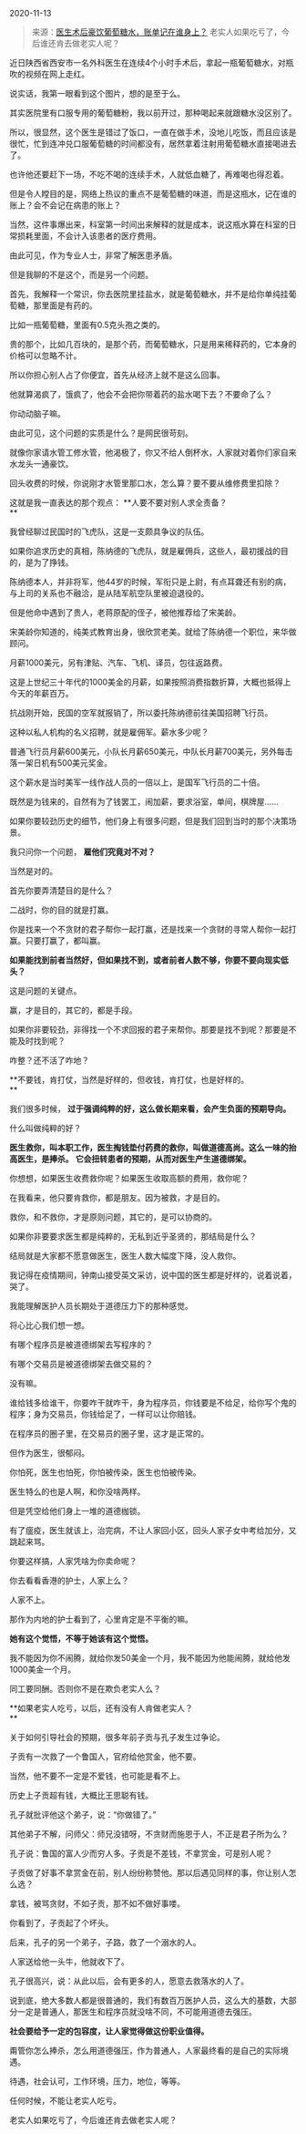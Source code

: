 2020-11-13

> 来源：[医生术后豪饮葡萄糖水，账单记在谁身上？](http://mp.weixin.qq.com/s?__biz=MzU3NDc5Nzc0NQ==&mid=2247495305&idx=2&sn=98f38912116ab003354a03b8c131da6e&chksm=fd2e4c57ca59c541007697d75f792dcf801be8013473f915272d6ee9555cd61fd61e9dd515ad&scene=27#wechat_redirect)
> 老实人如果吃亏了，今后谁还肯去做老实人呢？

近日陕西省西安市一名外科医生在连续4个小时手术后，拿起一瓶葡萄糖水，对瓶吹的视频在网上走红。  

  

说实话，我第一眼看到这个图片，想的是至于么。

  

其实医院里有口服专用的葡萄糖粉，我以前开过，那种喝起来就跟糖水没区别了。  

  

所以，很显然，这个医生是错过了饭口，一直在做手术，没地儿吃饭，而且应该是很忙，忙到连冲兑口服葡萄糖的时间都没有，居然拿着注射用葡萄糖水直接喝进去了。

  

也许他还要赶下一场，不吃不喝的连续手术，人就低血糖了，再难喝也得忍着。

  

但是令人瞠目的是，网络上热议的重点不是葡萄糖的味道，而是这瓶水，记在谁的账上？会不会记在病患的账上？  

  

当然，这件事爆出来，科室第一时间出来解释的就是成本，说这瓶水算在科室的日常损耗里面，不会计入该患者的医疗费用。

  

由此可见，作为专业人士，非常了解医患矛盾。

  

但是我聊的不是这个，而是另一个问题。

  

首先，我解释一个常识，你去医院里挂盐水，就是葡萄糖水，并不是给你单纯挂葡萄糖，那里面是有药的。

  

比如一瓶葡萄糖，里面有0.5克头孢之类的。

  

贵的那个，比如几百块的，是那个药，而葡萄糖水，只是用来稀释药的，它本身的价格可以忽略不计。  

  

所以你担心别人占了你便宜，首先从经济上就不是这么回事。  

  

他就算渴疯了，饿疯了，他会不会把你带着药的盐水喝下去？不要命了么？

  

你动动脑子嘛。  

  

由此可见，这个问题的实质是什么？是网民很苛刻。  

  

就像你家请水管工修水管，他渴极了，你又不给人倒杯水，人家就对着你们家自来水龙头一通豪饮。  

  

回头收费的时候，你说刚才水管里那口水，怎么算？要不要从维修费里扣除？

  

这就是我一直表达的那个观点： **人要不要对别人求全责备？  
**

  

我曾经聊过民国时的飞虎队，这是一支颇具争议的队伍。

  

如果你追求历史的真相，陈纳德的飞虎队，就是雇佣兵，这些人，最初援战的目的，是为了挣钱。

  

陈纳德本人，并非将军，他44岁的时候，军衔只是上尉，有点耳聋还有别的病，与上司的关系也不融洽，是从陆军航空队里被迫退役的。

  

但是他命中遇到了贵人，老蒋原配的侄子，被他推荐给了宋美龄。

  

宋美龄你知道的，纯美式教育出身，很欣赏老美。就给了陈纳德一个职位，来华做顾问。

  

月薪1000美元，另有津贴、汽车、飞机、译员，包往返路费。

  

这是上世纪三十年代的1000美金的月薪，如果按照消费指数折算，大概也抵得上今天的年薪百万。

  

抗战刚开始，民国的空军就报销了，所以委托陈纳德前往美国招聘飞行员。

  

这种以私人机构的名义招聘，就是雇佣军。薪水多少呢？

  

普通飞行员月薪600美元，小队长月薪650美元，中队长月薪700美元，另外每击落一架日机有500美元奖金。

  

这个薪水是当时美军一线作战人员的一倍以上，是国军飞行员的二十倍。

  

既然是为钱来的，自然有为了钱罢工，闹加薪，要求浴室，单间，棋牌屋......

  

如果你要较劲历史的细节，他们身上有很多问题，但是我们回到当时的那个决策场景。

  

我只问你一个问题， **雇他们究竟对不对？**  

  

当然是对的。

  

首先你要弄清楚目的是什么？

  

二战时，你的目的就是打赢。

  

你是找来一个不贪财的君子帮你一起打赢，还是找来一个贪财的寻常人帮你一起打赢。只要打赢了，都叫赢。

  

 **如果能找到前者当然好，但如果找不到，或者前者人数不够，你要不要向现实低头？**

  

这是问题的关键点。

  

赢，才是目的，其它的，都是手段。

  

如果你非要较劲，非得找一个不求回报的君子来帮你。那要是找不到呢？那要是不能及时找到呢？

  

咋整？还不活了咋地？

  

 **不要钱，肯打仗，当然是好样的，但收钱，肯打仗，也是好样的。  
**

  

我们很多时候， **过于强调纯粹的好，这么做长期来看，会产生负面的预期导向。**

  

什么叫做纯粹的好？

  

 **医生救你，叫本职工作，医生掏钱垫付药费的救你，叫做道德高尚。这么一味的抬高医生，是捧杀。** **它会扭转患者的预期，从而对医生产生道德绑架。**

  

你想想，如果医生收费救你呢？如果医生收取高额的费用，救你呢？

  

在我看来，他只要肯救你，都是朋友。因为被救，才是目的。

  

救你，和不救你，才是原则问题，其它的，是可以协商的。

  

如果你非要要求医生都是纯粹的，无私到近乎圣贤的，那结局是什么？

  

结局就是大家都不愿意做医生，医生人数大幅度下降，没人救你。

  

我记得在疫情期间，钟南山接受英文采访，说中国的医生都是好样的，说着说着，哭了。

  

我能理解医护人员长期处于道德压力下的那种感觉。

  

将心比心我们想一想。

  

有哪个程序员是被道德绑架去写程序的？

有哪个交易员是被道德绑架去做交易的？

  

没有嘛。

  

谁给钱多给谁干，你要咋干就咋干，身为程序员，你钱要是不给足，给你写个鬼的程序；身为交易员，你钱给足了，一样可以让你赔钱。

  

在程序员的圈子里，在交易员的圈子里，这才是正常的。

  

但作为医生，很郁闷。

  

你怕死，医生也怕死，你怕被传染，医生也怕被传染。

  

医生特么的也是人啊，和你没啥两样。

  

但是凭空给他们身上一堆的道德枷锁。

  

有了瘟疫，医生就该上，治完病，不让人家回小区，回头人家子女中考给加分，又跳起来骂。

  

你要这样搞，人家凭啥为你卖命呢？

  

你去看看香港的护士，人家上么？

  

人家不上。

  

那作为内地的护士看到了，心里肯定是不平衡的嘛。

  

 **她有这个觉悟，不等于她该有这个觉悟。**

  

我不能因为你不闹腾，就给你发50美金一个月，我不能因为他能闹腾，就给他发1000美金一个月。

  

同工要同酬。否则你不是在欺负老实人么？

  

 **如果老实人吃亏，以后，还有没有人肯做老实人？  
**

  

关于如何引导社会的预期，很多年前子贡与孔子发生过争论。

  

子贡有一次救了一个鲁国人，官府给他赏金，他不要。

  

当然，他不要不一定是不爱钱，也可能是看不上。

  

历史上子贡超有钱，大概比王思聪有钱。

  

孔子就批评他这个弟子，说：“你做错了。”

  

其他弟子不解，问师父：师兄没错呀，不贪财而施恩于人，不正是君子所为么？

  

孔子说：鲁国的富人少而穷人多。子贡是不差钱，不拿赏金，可是别人呢？

  

子贡做了好事不拿赏金在前，别人纷纷称赞他。那以后遇见同样的事，你让别人怎么选？

  

拿钱，被骂贪财，不如子贡，那不如不做好事喽。

  

你看到了，子贡起了个坏头。

  

后来，孔子的另一个弟子，子路，救了一个溺水的人。

  

人家送给他一头牛，他就收下了。

  

孔子很高兴，说：从此以后，会有更多的人，愿意去救落水的人了。

  

说到底，绝大多数人都是很普通的，我们有数百万医护人员，这么大的基数，大部分一定是普通人，那医生和程序员就没啥不同，不可能用道德去强压。

  

 **社会要给予一定的包容度，让人家觉得做这份职业值得。**

  

甭管你怎么捧杀，怎么用道德强压，作为普通人，人家最终看的是自己的实际境遇。

  

待遇，社会认可，工作环境，压力，地位，等等。  

  

任何时候，不能让老实人吃亏。

  

老实人如果吃亏了，今后谁还肯去做老实人呢？

